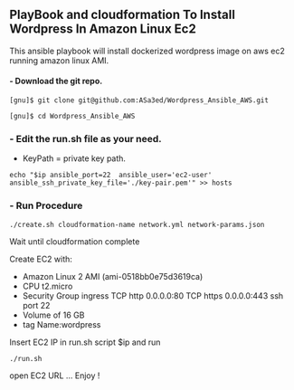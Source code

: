 ## PlayBook and cloudformation To Install Wordpress In Amazon Linux Ec2

This ansible playbook will install dockerized wordpress image on aws ec2 running amazon linux AMI.


#### - Download the git repo.

```
[gnu]$ git clone git@github.com:ASa3ed/Wordpress_Ansible_AWS.git
```

```
[gnu]$ cd Wordpress_Ansible_AWS
```

### - Edit the run.sh file as your need.

- KeyPath = private key path.

```
echo "$ip ansible_port=22  ansible_user='ec2-user'  ansible_ssh_private_key_file='./key-pair.pem'" >> hosts
```

### - Run Procedure

```
./create.sh cloudformation-name network.yml network-params.json

```
Wait until cloudformation complete 

Create EC2 with:
- Amazon Linux 2 AMI (ami-0518bb0e75d3619ca)
- CPU t2.micro
- Security Group ingress 
    TCP http  0.0.0.0:80
    TCP https 0.0.0.0:443
    ssh port 22  
- Volume of 16 GB 
- tag Name:wordpress


Insert EC2 IP in run.sh script $ip and run 
```
./run.sh

```
open EC2 URL ... Enjoy !
